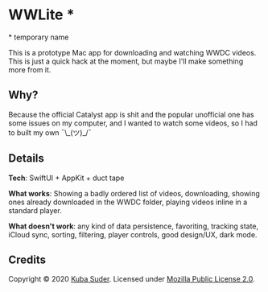 # WWLite *

\* temporary name

This is a prototype Mac app for downloading and watching WWDC videos. This is just a quick hack at the moment, but maybe I'll make something more from it.

## Why?

Because the official Catalyst app is shit and the popular unofficial one has some issues on my computer, and I wanted to watch some videos, so I had to built my own ¯\\\_(ツ)\_/¯

## Details

**Tech**: SwiftUI + AppKit + duct tape

**What works**: Showing a badly ordered list of videos, downloading, showing ones already downloaded in the WWDC folder, playing videos inline in a standard player.

**What doesn't work**: any kind of data persistence, favoriting, tracking state, iCloud sync, sorting, filtering, player controls, good design/UX, dark mode.

## Credits

Copyright © 2020 [Kuba Suder](https://mackuba.eu). Licensed under [Mozilla Public License 2.0](https://www.mozilla.org/en-US/MPL/2.0/FAQ/).
